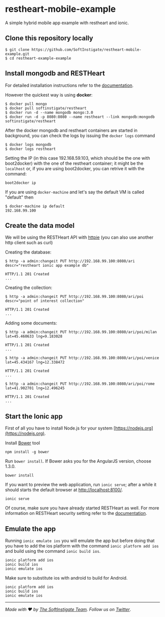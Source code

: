 # restheart-mobile-example

A simple hybrid mobile app example with restheart and ionic.

## Clone this repository locally

	$ git clone https://github.com/SoftInstigate/restheart-mobile-example.git
	$ cd restheart-example-example

## Install mongodb and RESTHeart

For detailed installation instructions refer to the [documentation](http://restheart.org/docs/get-up-and-running.html).

However the quickest way is using **docker**:

	$ docker pull mongo
	$ docker pull softinstigate/restheart
	$ docker run -d --name mongodb mongo:3.0
	$ docker run -d -p 8080:8080 --name restheart --link mongodb:mongodb softinstigate/restheart

After the docker mongodb and restheart containers are started in background, you can check the logs by issuing the `docker logs` command

	$ docker logs mongodb
	$ docker logs restheart

Setting the IP (in this case 192.168.59.103, which should be the one with boot2docker) with the one of the restheart container; it might be the `localhost` or, if you are using boot2docker, you can retrive it with the command:

	boot2docker ip
	
If you are using `docker-machine` and let's say the default VM is called "default" then

	$ docker-machine ip default
	192.168.99.100

## Create the data model

We will be using the RESTHeart API with [httpie](http://httpie.org) (you can also use another http client such as curl)

Creating the database:

	$ http -a admin:changeit PUT http://192.168.99.100:8080/ari descr="restheart ionic app example db"
	
	HTTP/1.1 201 Created
	...

Creating the collection:

	$ http -a admin:changeit PUT http://192.168.99.100:8080/ari/poi descr="point of interest collection"
	
	HTTP/1.1 201 Created
	...

Adding some documents:

	$ http -a admin:changeit PUT http://192.168.99.100:8080/ari/poi/milan lat=45.460633 lng=9.183028
	
	HTTP/1.1 201 Created
	...
	
	$ http -a admin:changeit PUT http://192.168.99.100:8080/ari/poi/venice lat=45.434167 lng=12.338472
	
	HTTP/1.1 201 Created
	...
	
	$ http -a admin:changeit PUT http://192.168.99.100:8080/ari/poi/rome lat=41.902701 lng=12.496245
	
	HTTP/1.1 201 Created
	...
	

## Start the Ionic app

First of all you have to install Node.js for your system [https://nodejs.org](https://nodejs.org).


Install [Bower](http://bower.io) tool

	npm install -g bower 


Run `bower install`. If Bower asks you for the AngularJS version, choose 1.3.0.

	bower install

If you want to preview the web application, run `ionic serve`; after a while it should starts the default browser at [http://localhost:8100/](http://localhost:8100/).

	ionic serve

Of course, make sure you have already started RESTHeart as well.
For more information on RESTHeart security setting refer to the [documentation](http://restheart.org/docs/security.html).

## Emulate the app

Running `ionic emulate ios` you will emulate the app but before doing that you have to add the ios platform with the command `ionic platform add ios` and build using the command `ionic build ios`.

	ionic platform add ios
	ionic build ios
	ionic emulate ios

Make sure to substitute ios with android to build for Android.

	ionic platform add ios
	ionic build ios
	ionic emulate ios

<hr></hr>

_Made with :heart: by [The SoftInstigate Team](http://www.softinstigate.com/). Follow us on [Twitter](https://twitter.com/softinstigate)_.